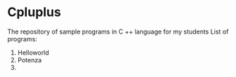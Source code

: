 # Cpluplus
The repository of sample programs in C ++ language for my students
List of programs:
  1) Helloworld
  2) Potenza
  3)

